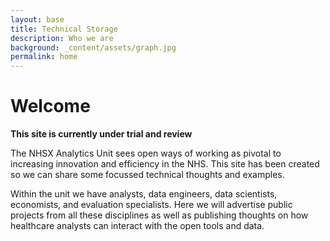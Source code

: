 ```yaml
---
layout: base 
title: Technical Storage
description: Who we are
background: _content/assets/graph.jpg
permalink: home
---
```


<h1>Welcome</h1>

**This site is currently under trial and review**

The NHSX Analytics Unit sees open ways of working as pivotal to increasing innovation and efficiency in the NHS.  This site has been created so we can share some focussed technical thoughts and examples.  

Within the unit we have analysts, data engineers, data scientists, economists, and evaluation specialists.   Here we will advertise public projects from all these disciplines as well as publishing thoughts on how healthcare analysts can interact with the open tools and data.
